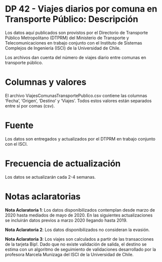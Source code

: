 ﻿# DP 42 - Viajes diarios por comuna en Transporte Público: Descripción
Los datos aquí publicados son provistos por el Directorio de Transporte Público Metropolitano (DTPRM) del Ministerio de Transporte y Telecomunicaciones en trabajo conjunto con el Instituto de Sistemas Complejos de Ingeniería (ISCI) de la Universidad de Chile. 


Los archivos dan cuenta del número de viajes diario entre comunas en transporte público.


# Columnas y valores
El archivo ViajesComunasTransportePublico.csv contiene las columnas ‘Fecha’, ‘Origen’, ‘Destino’ y ‘Viajes’. Todos estos valores están separados entre sí por comas (csv).


# Fuente
Los datos son entregados y actualizados por el DTPRM en trabajo conjunto con el ISCI.


# Frecuencia de actualización
Los datos se actualizarán cada 2-4 semanas.


# Notas aclaratorias


**Nota Aclaratoria 1**: Los datos disponibilizados contemplan desde marzo de 2020 hasta mediados de mayo de 2020. En las siguientes actualizaciones se incluirán datos previos a marzo 2020 llegando hasta 2019.


**Nota Aclaratoria 2**: Los datos disponibilizados no consideran la evasión.


**Nota Aclaratoria 3**: Los viajes son calculados a partir de las transacciones de la tarjeta Bip!. Dado que no existe validación de salida, el destino se estima con un algoritmo de seguimiento de validaciones desarrollado por la profesora Marcela Munizaga del ISCI de la Universidad de Chile.